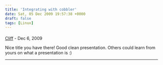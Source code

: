 ```yaml
---
title: 'Integrating with cobbler'
date: Sat, 05 Dec 2009 19:57:38 +0000
draft: false
tags: [Linux]
---
```



#### 
[Cliff]( "cliffy@custard.org") - <time datetime="2009-12-05 23:00:55">Dec 6, 2009</time>

Nice title you have there! Good clean presentation. Others could learn from yours on what a presentation is :)
<hr />
